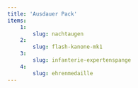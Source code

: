 ```yaml
---
title: 'Ausdauer Pack'
items:
    1:
        slug: nachtaugen
    2:
        slug: flash-kanone-mk1
    3:
        slug: infanterie-expertenspange
    4:
        slug: ehrenmedaille
---
```

